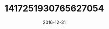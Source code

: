 ---
title: "1417251930765627054"
cover: "2016-12-31 18.33.37 1417251930765627054_46248401"
photo: "2016-12-31 18.33.37 1417251930765627054_46248401"
date: "2016-12-31"
type: "photo"
---